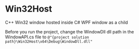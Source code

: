 # Win32Host
C++ Win32 window hosted inside C# WPF window as a child

Before you run the project, change the WindowDll dll path in the WindowAPI.cs file to 
`@"{project solution path}\Win32Host\x64\Debug\WindowDll.dll"`
